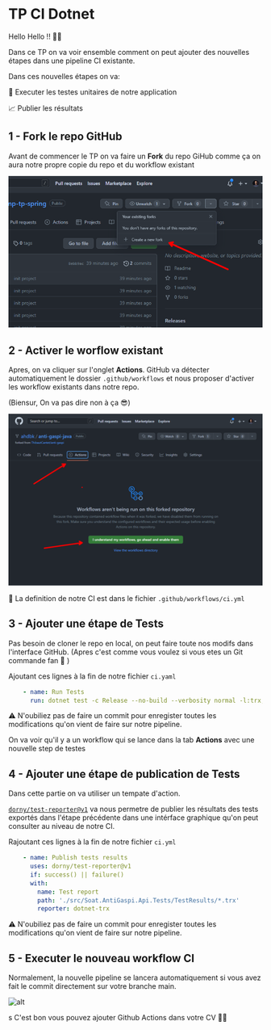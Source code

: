 # TP CI Dotnet
Hello Hello !! 👋👋


Dans ce TP on va voir ensemble comment on peut ajouter des nouvelles étapes dans une pipeline CI existante. 

Dans ces nouvelles étapes on va: 

🔴 Executer les testes unitaires de notre application

📈 Publier les résultats

## 1 - Fork le repo GitHub
Avant de commencer le TP on va faire un **Fork** du repo GiHub comme ça on aura notre propre copie du repo et du workflow existant

![](./readmeContent/01.png)


## 2 - Activer le worflow existant
Apres, on va cliquer sur l'onglet **Actions**.
GitHub va détecter automatiquement le dossier `.github/workflows` et nous proposer d'activer les workflow existants dans notre repo. 

(Biensur, On va pas dire non à ça 😎)

![](./readmeContent/02.png)

📝 La definition de notre CI est dans le fichier 
`.github/workflows/ci.yml`

## 3 - Ajouter une étape de Tests
Pas besoin de cloner le repo en local, on peut faire toute nos modifs dans l'interface GitHub. (Apres c'est comme vous voulez si vous etes un Git commande fan 🙈 )

Ajoutant ces lignes à la fin de notre fichier `ci.yaml`
```yaml
    - name: Run Tests
      run: dotnet test -c Release --no-build --verbosity normal -l:trx;LogFileName=TestOutput.trx
```

⚠️ N'oubiliez pas de faire un commit pour enregister toutes les modifications qu'on vient de faire sur notre pipeline.

On va voir qu'il y a un workflow qui se lance dans la tab **Actions** avec une nouvelle step de testes
## 4 - Ajouter une étape de publication de Tests

Dans cette partie on va utiliser un tempate d'action.

[`dorny/test-reporter@v1`](https://github.com/dorny/test-reporter) va nous permetre de publier les résultats des tests exportés dans l'étape précédente dans une intérface graphique qu'on peut consulter au niveau de notre CI.

Rajoutant ces lignes à la fin de notre fichier `ci.yml`

```yaml
    - name: Publish tests results
      uses: dorny/test-reporter@v1
      if: success() || failure()     
      with:
        name: Test report             
        path: './src/Soat.AntiGaspi.Api.Tests/TestResults/*.trx'
        reporter: dotnet-trx
```

⚠️ N'oubiliez pas de faire un commit pour enregister toutes les modifications qu'on vient de faire sur notre pipeline.

## 5 - Executer le nouveau workflow CI

Normalement, la nouvelle pipeline se lancera automatiquement si vous avez fait le commit directement sur votre branche main.

![alt](https://user-images.githubusercontent.com/2827484/193114586-fb47ff62-092a-4bef-a13d-7af177e9702b.png)

s
C'est bon vous pouvez ajouter Github Actions dans votre CV 🥳🥳
